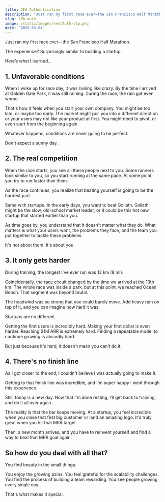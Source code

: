 ```yaml
---
title: 2FA Authentication
description: "Just ran my first race ever—the San Francisco Half Marathon. The experience? Surprisingly similar to building a startup. Here’s what I learned..."
slug: 2FA-auth
image: /static/images/nextAuth-otp.png
date: "2025-03-04"
---
```


Just ran my first race ever—the San Francisco Half Marathon.

The experience? Surprisingly similar to building a startup.

Here’s what I learned...

## 1. Unfavorable conditions

When I woke up for race day, it was raining like crazy. By the time I arrived at Golden Gate Park, it was still raining. During the race, the rain got even worse.

That's how it feels when you start your own company. You might be too late, or maybe too early. The market might pull you into a different direction or your users may not like your product at first. You might need to pivot, or even start from the beginning again.

Whatever happens, conditions are never going to be perfect.

Don't expect a sunny day.

## 2. The real competition

When the race starts, you see all these people next to you. Some runners look similar to you, so you start running at the same pace. At some point, you try to run faster than them.

As the race continues, you realize that beating yourself is going to be the hardest part.

Same with startups. In the early days, you want to beat Goliath. Goliath might be the slow, old-school market leader, or it could be this hot new startup that started earlier than you.

As time goes by, you understand that it doesn't matter what they do. What matters is what your users want, the problems they face, and the team you put together to tackle these problems.

It's not about them. It's about you.

## 3. It only gets harder

During training, the longest I've ever run was 13 km (8 mi).

Coincidentally, the race circuit changed by the time we arrived at the 13th km. The whole race was inside a park, but at this point, we reached Ocean Beach. That segment was beyond brutal.

The headwind was so strong that you could barely move. Add heavy rain on top of it, and you can imagine how hard it was.

Startups are no different.

Getting the first users is incredibly hard. Making your first dollar is even harder. Reaching $1M ARR is extremely hard. Finding a repeatable model to continue growing is absurdly hard.

But just because it's hard, it doesn't mean you can't do it.

## 4. There's no finish line

As I got closer to the end, I couldn't believe I was actually going to make it.

Getting to that finish line was incredible, and I'm super happy I went through this experience.

Still, today is a new day. Now that I'm done resting, I'll get back to training, and do it all over again.

The reality is that the bar keeps moving. At a startup, you feel incredible when you close that first big customer or land an amazing logo. It's truly great when you hit that MRR target.

Then, a new month arrives, and you have to reinvent yourself and find a way to beat that MRR goal again.

## So how do you deal with all that?

You find beauty in the small things.

You enjoy the growing pains. You feel grateful for the scalability challenges. You find the process of building a team rewarding. You see people growing every single day.

That's what makes it special.